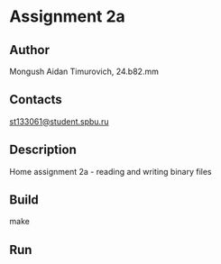 # Assignment 2a
## Author
Mongush Aidan Timurovich, 24.b82.mm
## Contacts
st133061@student.spbu.ru
## Description
Home assignment 2a - reading and writing binary files
## Build
make
## Run

